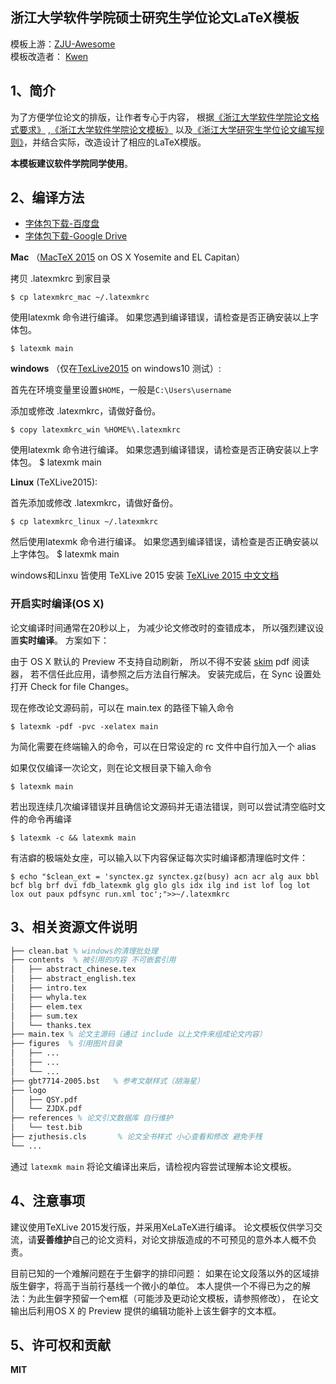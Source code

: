 ## 浙江大学软件学院硕士研究生学位论文LaTeX模板
模板上游：[ZJU-Awesome](https://github.com/ZJU-Awesome/write_with_LaTeX)<br>
模板改造者：  [Kwen](mailto:stralipch@gmail.com)

## 1、简介

为了方便学位论文的排版，让作者专心于内容，
根据[《浙江大学软件学院论文格式要求》](http://www.cst.zju.edu.cn/uploadfile/2012/1015/20121015030109379.doc)
,[《浙江大学软件学院论文模板》](http://www.cst.zju.edu.cn/uploadfile/2012/1015/20121015030251470.doc)
以及[《浙江大学研究生学位论文编写规则》](http://grs.zju.edu.cn/UserFiles/File/xkjsc/xwglb/wenjian/%E6%B5%99%E6%B1%9F%E5%A4%A7%E5%AD%A6%E7%A0%94%E7%A9%B6%E7%94%9F%E5%AD%A6%E4%BD%8D%E8%AE%BA%E6%96%87%E7%BC%96%E5%86%99%E8%A7%84%E5%88%99.doc)，并结合实际，改造设计了相应的LaTeX模版。

**本模板建议软件学院同学使用**。

## 2、编译方法

- [字体包下载-百度盘](http://pan.baidu.com/s/1hrXDO5A)
- [字体包下载-Google Drive](https://drive.google.com/open?id=0ByPSg5LzlAjAcThjQ3pEUGstcGc)

__Mac__ （[MacTeX 2015](https://tug.org/mactex/) on OS X Yosemite and EL Capitan）

拷贝 .latexmkrc 到家目录

    $ cp latexmkrc_mac ~/.latexmkrc

使用latexmk 命令进行编译。
如果您遇到编译错误，请检查是否正确安装以上字体包。

	$ latexmk main


__windows__ （仅在[TexLive2015](http://mirrors.ustc.edu.cn/CTAN/systems/texlive/Images/texlive2015.iso) on windows10 测试）:

首先在环境变量里设置```$HOME```，一般是```C:\Users\username```

添加或修改 .latexmkrc，请做好备份。

    $ copy latexmkrc_win %HOME%\.latexmkrc

使用latexmk 命令进行编译。
如果您遇到编译错误，请检查是否正确安装以上字体包。
	$ latexmk main

__Linux__ (TeXLive2015):

首先添加或修改 .latexmkrc，请做好备份。

    $ cp latexmkrc_linux ~/.latexmkrc

然后使用latexmk 命令进行编译。
如果您遇到编译错误，请检查是否正确安装以上字体包。
	$ latexmk main

windows和Linxu 皆使用 TeXLive 2015 安装
[TeXLive 2015 中文文档](https://www.tug.org/texlive/doc/texlive-zh-cn/texlive-zh-cn.pdf)

### 开启实时编译(OS X)

论文编译时间通常在20秒以上，
为减少论文修改时的查错成本，
所以强烈建议设置**实时编译**。
方案如下：

由于 OS X 默认的 Preview 不支持自动刷新，
所以不得不安装 [skim](https://sourceforge.net/projects/skim-app/) pdf 阅读器，
若不信任此应用，请参照之后方法自行解决。
安装完成后，在 Sync 设置处打开 Check for file Changes。

现在修改论文源码前，可以在 main.tex 的路径下输入命令

    $ latexmk -pdf -pvc -xelatex main

为简化需要在终端输入的命令，可以在日常设定的 rc 文件中自行加入一个 alias

如果仅仅编译一次论文，则在论文根目录下输入命令

    $ latexmk main

若出现连续几次编译错误并且确信论文源码并无语法错误，则可以尝试清空临时文件的命令再编译

    $ latexmk -c && latexmk main

有洁癖的极端处女座，可以输入以下内容保证每次实时编译都清理临时文件：

    $ echo "$clean_ext = 'synctex.gz synctex.gz(busy) acn acr alg aux bbl bcf blg brf dvi fdb_latexmk glg glo gls idx ilg ind ist lof log lot lox out paux pdfsync run.xml toc';">>~/.latexmkrc


## 3、相关资源文件说明
```tex
├── clean.bat % windows的清理批处理
├── contents  % 被引用的内容 不可嵌套引用
│   ├── abstract_chinese.tex
│   ├── abstract_english.tex
│   ├── intro.tex
│   ├── whyla.tex
│   ├── elem.tex
│   ├── sum.tex
│   └── thanks.tex
├── main.tex % 论文主源码（通过 include 以上文件来组成论文内容）
├── figures  % 引用图片目录
│   ├── ...
│   ├── ...
│   └── ...
├── gbt7714-2005.bst   % 参考文献样式（胡海星）
├── logo
│   ├── QSY.pdf
│   └── ZJDX.pdf
├── references % 论文引文数据库 自行维护
│   └── test.bib
├── zjuthesis.cls       % 论文全书样式 小心查看和修改 避免手残
└── ...
```

通过 `latexmk main` 将论文编译出来后，请检视内容尝试理解本论文模板。

## 4、注意事项

建议使用TeXLive 2015发行版，并采用XeLaTeX进行编译。
论文模板仅供学习交流，请**妥善维护**自己的论文资料，对论文排版造成的不可预见的意外本人概不负责。

目前已知的一个难解问题在于生僻字的排印问题：
如果在论文段落以外的区域排版生僻字，将高于当前行基线一个微小的单位。
本人提供一个不得已为之的解法：为此生僻字预留一个em框（可能涉及更动论文模板，请参照修改），
在论文输出后利用OS X 的 Preview 提供的编辑功能补上该生僻字的文本框。

## 5、许可权和贡献

**MIT**
